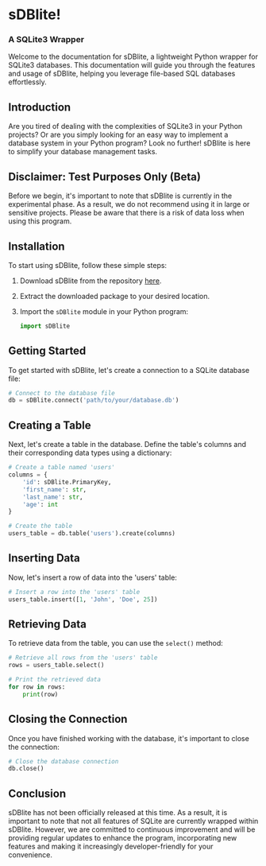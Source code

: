 # sDBlite!

### A SQLite3 Wrapper

Welcome to the documentation for sDBlite, a lightweight Python wrapper for SQLite3 databases. This documentation will guide you through the features and usage of sDBlite, helping you leverage file-based SQL databases effortlessly.

## Introduction

Are you tired of dealing with the complexities of SQLite3 in your Python projects? Or are you simply looking for an easy way to implement a database system in your Python program? Look no further! sDBlite is here to simplify your database management tasks.

## Disclaimer: Test Purposes Only (Beta)

Before we begin, it's important to note that sDBlite is currently in the experimental phase. As a result, we do not recommend using it in large or sensitive projects. Please be aware that there is a risk of data loss when using this program.

## Installation

To start using sDBlite, follow these simple steps:

1. Download sDBlite from the repository [here](https://github.com/6fbf488f-4f4a-4055-ae9d-bd366bdb38af).

1. Extract the downloaded package to your desired location.

1. Import the `sDBlite` module in your Python program:

   ```python
   import sDBlite
   ```

## Getting Started

To get started with sDBlite, let's create a connection to a SQLite database file:

```python
# Connect to the database file
db = sDBlite.connect('path/to/your/database.db')
```

## Creating a Table

Next, let's create a table in the database. Define the table's columns and their corresponding data types using a dictionary:

```python
# Create a table named 'users'
columns = {
    'id': sDBlite.PrimaryKey,
    'first_name': str,
    'last_name': str,
    'age': int
}

# Create the table
users_table = db.table('users').create(columns)
```

## Inserting Data

Now, let's insert a row of data into the 'users' table:

```python
# Insert a row into the 'users' table
users_table.insert([1, 'John', 'Doe', 25])
```

## Retrieving Data

To retrieve data from the table, you can use the `select()` method:

```python
# Retrieve all rows from the 'users' table
rows = users_table.select()

# Print the retrieved data
for row in rows:
    print(row)
```

## Closing the Connection

Once you have finished working with the database, it's important to close the connection:

```python
# Close the database connection
db.close()
```

## Conclusion

sDBlite has not been officially released at this time. As a result, it is important to note that not all features of SQLite are currently wrapped within sDBlite. However, we are committed to continuous improvement and will be providing regular updates to enhance the program, incorporating new features and making it increasingly developer-friendly for your convenience.
